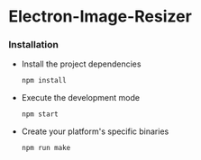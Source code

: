 # Electron-Image-Resizer

### Installation

- Install the project dependencies

  ```sh
  npm install
  ```

- Execute the development mode

  ```sh
  npm start
  ```

- Create your platform's specific binaries

  ```sh
  npm run make
  ```
